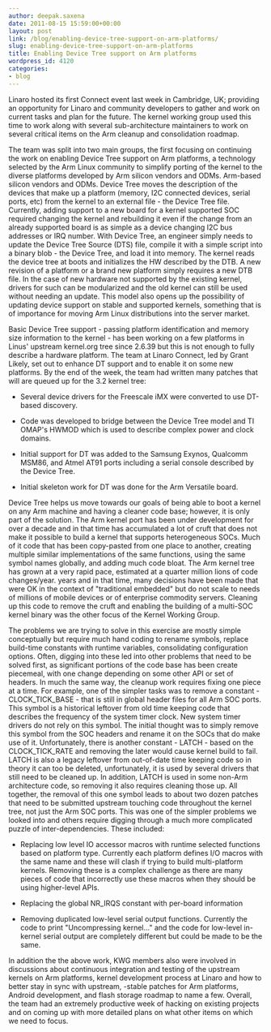 ```yaml
---
author: deepak.saxena
date: 2011-08-15 15:59:00+00:00
layout: post
link: /blog/enabling-device-tree-support-on-arm-platforms/
slug: enabling-device-tree-support-on-arm-platforms
title: Enabling Device Tree support on Arm platforms
wordpress_id: 4120
categories:
- blog
---
```


Linaro hosted its first Connect event last week in Cambridge, UK; providing an opportunity for Linaro and community developers to gather and work on current tasks and plan for the future.  The kernel working group used this time to work along with several sub-architecture maintainers to work on several critical items on the Arm cleanup and consolidation roadmap.

The team was split into two main groups, the first focusing on continuing the work on enabling Device Tree support on Arm platforms, a technology selected by the Arm Linux community to simplify porting of the kernel to the diverse platforms developed by Arm silicon vendors and ODMs.  Arm-based silicon vendors and ODMs.  Device Tree moves the description of the  devices that make up a platform (memory, I2C connected devices, serial ports, etc) from the kernel to an external file - the Device Tree file. Currently, adding support to a new board for a kernel supported SOC required changing the kernel and rebuilding it even if the change from an already supported board is as simple as a device changing I2C bus addresses or IRQ number. With Device Tree, an engineer simply needs to update the Device Tree Source (DTS) file, compile it with a simple script into a binary blob - the Device Tree, and load it into memory. The kernel reads the device tree at boots and initializes the HW described by the DTB. A new revision of a platform or a brand new platform simply requires a new DTB file. In the case of new hardware not supported by the existing kernel, drivers for such can be modularized and the old kernel can still be used without needing an update. This model also opens up the possibility of updating device support on stable and supported kernels, something that is of importance for moving Arm Linux distributions into the server market.

Basic Device Tree support - passing platform identification and memory size information to the kernel - has been working on a few platforms in Linus' upstream kernel.org tree since 2.6.39 but this is not enough to fully describe a hardware platform. The team at Linaro Connect, led by Grant Likely, set out to enhance DT support and to enable it on some new platforms. By the end of the week, the team had written many patches that will are queued up for the 3.2 kernel tree:
	
  * Several device drivers for the Freescale iMX were converted to use DT-based discovery.

	
  * Code was developed to bridge between the Device Tree model and TI OMAP's HWMOD which is used to describe complex power and clock domains.

	
  * Initial support for DT was added to the Samsung Exynos, Qualcomm MSM86, and Atmel AT91 ports including a serial console described by the Device Tree.

	
  * Initial skeleton work for DT was done for the Arm Versatile board.


Device Tree helps us move towards our goals of being able to boot a kernel on any Arm machine and having a cleaner code base; however, it is only part of the solution. The Arm kernel port has been under development for over a decade and in that time has accumulated a lot of cruft that does not make it possible to build a kernel that supports heterogeneous SOCs. Much of it code that has been copy-pasted from one place to another, creating multiple similar implementations of the same functions, using the same symbol names globally, and adding much code bloat. The Arm kernel tree has grown at a very rapid pace, estimated at a quarter million lions of code changes/year.  years and in that time, many decisions have been made that were OK in the context of "traditional embedded" but do not scale to needs of millions of mobile devices or of enterprise commodity servers. Cleaning up this code to remove the cruft and enabling the building of a multi-SOC kernel binary was the other focus of the Kernel Working Group.

The problems we are trying to solve in this exercise are mostly simple conceptually but require much hand coding to rename symbols, replace build-time constants with runtime variables, consolidating configuration options. Often, digging into these led into other problems that need to be solved first, as significant portions of the code base has been create piecemeal, with one change depending on some other API or set of headers. In much the same way, the cleanup work requires fixing one piece at a time. For example, one of the simpler tasks was to remove a constant - CLOCK_TICK_BASE - that is still in global header files for all Arm SOC ports. This symbol is a historical leftover from old time keeping code that describes the frequency of the system timer clock. New system timer drivers do not rely on this symbol. The initial thought was to simply remove this symbol from the SOC headers and rename it on the SOCs that do make use of it. Unfortunately, there is another constant - LATCH - based on the CLOCK_TICK_RATE and removing the later would cause kernel build to fail. LATCH is also a legacy leftover from out-of-date time keeping code so in theory it can too be deleted, unfortunately, it is used by several drivers that still need to be cleaned up. In addition, LATCH is used in some non-Arm architecture code, so removing it also requires cleaning those up. All together, the removal of this one symbol leads to about two dozen patches that need to be submitted upstream touching code throughout the kernel tree, not just the Arm SOC ports. This was one of the simpler problems we looked into and others require digging through a much more complicated puzzle of inter-dependencies. These included:

	
  * Replacing low level IO accessor macros with runtime selected functions based on platform type. Currently each platform defines I/O macros with the same name and these will clash if trying to build multi-platform kernels. Removing these is a complex challenge as there are many pieces of code that incorrectly use these macros when they should be using higher-level APIs.

	
  * Replacing the global NR_IRQS constant with per-board information

	
  * Removing duplicated low-level serial output functions. Currently the code to print "Uncompressing kernel..." and the code for low-level in-kernel serial output are completely different but could be made to be the same.


In addition the the above work, KWG members also were involved in discussions about continuous integration and testing of the upstream kernels on Arm platforms, kernel development process at Linaro and how to better stay in sync with upstream, -stable patches for Arm platforms, Android development, and flash storage roadmap to name a few.  Overall, the team had an extremely productive week of hacking on existing projects and on coming up with more detailed plans on what other items on which we need to focus.


